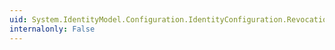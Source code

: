 ```yaml
---
uid: System.IdentityModel.Configuration.IdentityConfiguration.RevocationMode
internalonly: False
---
```

